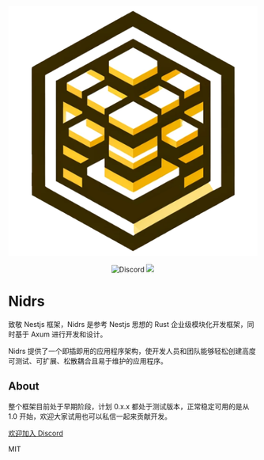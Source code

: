 <div align="center">
  <p><img src="readme.assets/log2.jpg" /></p>
  <p>
    <img alt="Discord" src="https://img.shields.io/discord/1223548737075281952?style=for-the-badge" />
    <img src="https://img.shields.io/github/last-commit/nidrs/nidrs?style=for-the-badge" />
</p>
</div>



# Nidrs

致敬 Nestjs 框架，Nidrs 是参考 Nestjs 思想的 Rust 企业级模块化开发框架，同时基于 Axum 进行开发和设计。

Nidrs 提供了一个即插即用的应用程序架构，使开发人员和团队能够轻松创建高度可测试、可扩展、松散耦合且易于维护的应用程序。


## About

整个框架目前处于早期阶段，计划 0.x.x 都处于测试版本，正常稳定可用的是从 1.0 开始，欢迎大家试用也可以私信一起来贡献开发。

[欢迎加入 Discord](https://discord.gg/gwqKpxvUxU)

MIT
